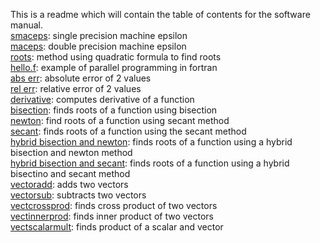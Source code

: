 This is a readme which will contain the table of contents for the software manual.  
[smaceps](https://jaredcl1994.github.io/math4610/SoftwareManual/smaceps): single precision machine epsilon  
[maceps](https://jaredcl1994.github.io/math4610/SoftwareManual/maceps): double precision machine epsilon  
[roots](https://jaredcl1994.github.io/math4610/SoftwareManual/roots): method using quadratic formula to find roots  
[hello.f](https://jaredcl1994.github.io/math4610/SoftwareManual/hello): example of parallel programming in fortran  
[abs err](https://jaredcl1994.github.io/math4610/SoftwareManual/abserr): absolute error of 2 values  
[rel err](https://jaredcl1994.github.io/math4610/SoftwareManual/relerr): relative error of 2 values  
[derivative](https://jaredcl1994.github.io/math4610/SoftwareManual/derivative): computes derivative of a function   
[bisection](https://jaredcl1994.github.io/math4610/SoftwareManual/bisection): finds roots of a function using bisection  
[newton](https://jaredcl1994.github.io/math4610/SoftwareManual/newton): find roots of a function using secant method   
[secant](https://jaredcl1994.github.io/math4610/SoftwareManual/secant): finds roots of a function using the secant method  
[hybrid bisection and newton](https://jaredcl1994.github.io/math4610/SoftwareManual/newthybrid): finds roots of a function using a hybrid bisection and newton method  
[hybrid bisection and secant](https://jaredcl1994.github.io/math4610/SoftwareManual/sechybrid): finds roots of a function using a hybrid bisectino and secant method  
[vectoradd](https://jaredcl1994.github.io/math4610/SoftwareManual/vectoradd): adds two vectors  
[vectorsub](https://jaredcl1994.github.io/math4610/SoftwareManual/vectorsub): subtracts two vectors  
[vectcrossprod](https://jaredcl1994.github.io/math4610/SoftwareManual/vectcrossprod): finds cross product of two vectors  
[vectinnerprod](https://jaredcl1994.github.io/math4610/SoftwareManual/vectinnerprod): finds inner product of two vectors  
[vectscalarmult](https://jaredcl1994.github.io/math4610/SoftwareManual/vectscalarmult): finds product of a scalar and vector   




